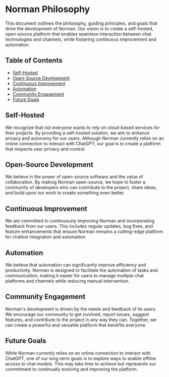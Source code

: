 # Norman Philosophy

This document outlines the philosophy, guiding principles, and goals that drive the development of Norman. Our vision is
to create a self-hosted, open-source platform that enables seamless interaction between chat technologies and channels,
while fostering continuous improvement and automation.

## Table of Contents

- [Self-Hosted](#self-hosted)
- [Open-Source Development](#open-source-development)
- [Continuous Improvement](#continuous-improvement)
- [Automation](#automation)
- [Community Engagement](#community-engagement)
- [Future Goals](#future-goals)

## Self-Hosted

We recognize that not everyone wants to rely on cloud-based services for their projects. By providing a self-hosted
solution, we aim to enhance privacy and autonomy for our users. Although Norman currently relies on an online connection
to interact with ChatGPT, our goal is to create a platform that respects user privacy and control.

## Open-Source Development

We believe in the power of open-source software and the value of collaboration. By making Norman open-source, we hope to
foster a community of developers who can contribute to the project, share ideas, and build upon our work to create
something even better.

## Continuous Improvement

We are committed to continuously improving Norman and incorporating feedback from our users. This includes regular
updates, bug fixes, and feature enhancements that ensure Norman remains a cutting-edge platform for chatbot integration
and automation.

## Automation

We believe that automation can significantly improve efficiency and productivity. Norman is designed to facilitate the
automation of tasks and communication, making it easier for users to manage multiple chat platforms and channels while
reducing manual intervention.

## Community Engagement

Norman's development is driven by the needs and feedback of its users. We encourage our community to get involved,
report issues, suggest features, and contribute to the project in any way they can. Together, we can create a powerful
and versatile platform that benefits everyone.

## Future Goals

While Norman currently relies on an online connection to interact with ChatGPT, one of our long-term goals is to explore
ways to enable offline access to chat models. This may take time to achieve but represents our commitment to continually
evolving and improving the platform.

